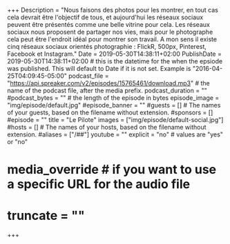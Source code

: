 +++
Description = "Nous faisons des photos pour les montrer, en tout cas cela devrait être l'objectif de tous, et aujourd'hui les réseaux sociaux peuvent être présentés comme une belle vitrine pour cela. Les réseaux sociaux nous proposent de partager nos vies, mais pour le photographe cela peut être l'endroit idéal pour montrer son travail. A mon sens il existe cinq réseaux sociaux orientés photographie : FlickR, 500px, Pinterest, Facebook et Instagram."
Date = 2019-05-30T14:38:11+02:00
PublishDate = 2019-05-30T14:38:11+02:00 # this is the datetime for the when the epsiode was published. This will default to Date if it is not set. Example is "2016-04-25T04:09:45-05:00"
podcast_file = "https://api.spreaker.com/v2/episodes/15765461/download.mp3" # the name of the podcast file, after the media prefix.
podcast_duration = ""
#podcast_bytes = "" # the length of the episode in bytes
episode_image = "img/episode/default.jpg"
#episode_banner = ""
#guests = [] # The names of your guests, based on the filename without extension.
#sponsors = []
#episode = ""
title = "Le Pilote"
images = ["img/episode/default-social.jpg"]
#hosts = [] # The names of your hosts, based on the filename without extension.
#aliases = ["/##"]
youtube = ""
explicit = "no" # values are "yes" or "no"
# media_override # if you want to use a specific URL for the audio file
# truncate = ""
+++
